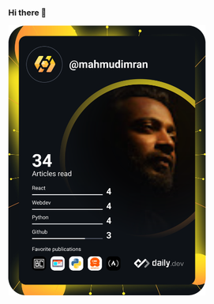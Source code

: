 ### Hi there 👋

<!--
**mahmudimranemu/mahmudimranemu** is a ✨ _special_ ✨ repository because its `README.md` (this file) appears on your GitHub profile.

Here are some ideas to get you started:

- 🔭 I’m currently working on ...
- 🌱 I’m currently learning ...
- 👯 I’m looking to collaborate on ...
- 🤔 I’m looking for help with ...
- 💬 Ask me about ...
- 📫 How to reach me: ...
- 😄 Pronouns: ...
- ⚡ Fun fact: ...
-->

<a href="https://app.daily.dev/mahmudimran"><img src="https://github.com/mahmudimranemu/mahmudimranemu/blob/main/devcard.svg" width="400" alt="Mahmud Imran's Dev Card"/></a>
